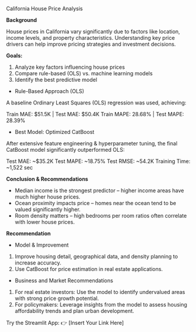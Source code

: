California House Price Analysis

**Background**

House prices in California vary significantly due to factors like location, income levels, and property characteristics. Understanding key price drivers can help improve pricing strategies and investment decisions.

**Goals:**

1. Analyze key factors influencing house prices
2. Compare rule-based (OLS) vs. machine learning models
3. Identify the best predictive model

* Rule-Based Approach (OLS)

A baseline Ordinary Least Squares (OLS) regression was used, achieving:

Train MAE: $51.5K | Test MAE: $50.4K
Train MAPE: 28.68% | Test MAPE: 28.39%

* Best Model: Optimized CatBoost

After extensive feature engineering & hyperparameter tuning, the final CatBoost model significantly outperformed OLS:

Test MAE: ~$35.2K
Test MAPE: ~18.75%
Test RMSE: ~54.2K
Training Time: ~1,522 sec

**Conclusion & Recommendations**

* Median income is the strongest predictor – higher income areas have much higher house prices.
* Ocean proximity impacts price – homes near the ocean tend to be valued significantly higher.
* Room density matters – high bedrooms per room ratios often correlate with lower house prices.

**Recommendation**

* Model & Improvement

1. Improve housing detail, geographical data, and density planning to increase accuracy.
2. Use CatBoost for price estimation in real estate applications.

* Business and Market Recommendations

1. For real estate investors: Use the model to identify undervalued areas with strong price growth potential.
2. For policymakers: Leverage insights from the model to assess housing affordability trends and plan urban development.

Try the Streamlit App: 👉 [Insert Your Link Here]
